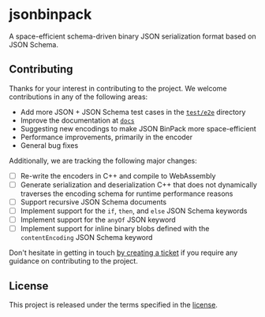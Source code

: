 jsonbinpack
===========

A space-efficient schema-driven binary JSON serialization format based on JSON
Schema.

Contributing
------------

Thanks for your interest in contributing to the project. We welcome
contributions in any of the following areas:

- Add more JSON + JSON Schema test cases in the
  [`test/e2e`](https://github.com/jviotti/jsonbinpack/tree/main/test/e2e)
  directory
- Improve the documentation at
  [`docs`](https://github.com/jviotti/jsonbinpack/tree/main/docs)
- Suggesting new encodings to make JSON BinPack more space-efficient
- Performance improvements, primarily in the encoder
- General bug fixes

Additionally, we are tracking the following major changes:

- [ ] Re-write the encoders in C++ and compile to WebAssembly
- [ ] Generate serialization and deserialization C++ that does not dynamically
  traverses the encoding schema for runtime performance reasons
- [ ] Support recursive JSON Schema documents
- [ ] Implement support for the `if`, `then`, and `else` JSON Schema keywords
- [ ] Implement support for the `anyOf` JSON keyword
- [ ] Implement support for inline binary blobs defined with the
  `contentEncoding` JSON Schema keyword

Don't hesitate in getting in touch [by creating a
ticket](https://github.com/jviotti/jsonbinpack/issues/new/choose) if you
require any guidance on contributing to the project.

License
-------

This project is released under the terms specified in the
[license](https://github.com/jviotti/jsonbinpack/blob/main/LICENSE).
